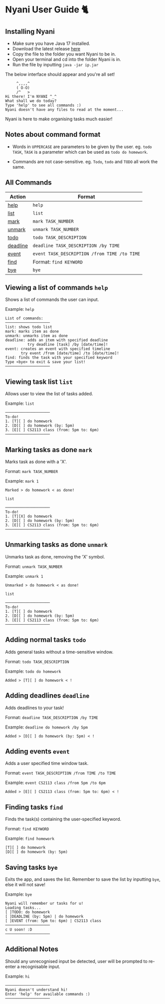 # Nyani User Guide :cat2:

## Installing Nyani

- Make sure you have Java 17 installed.
- Download the latest release [here](https://github.com/hannahtay/ip/releases/tag/A-Release)
- Copy the file to the folder you want Nyani to be in.
- Open your terminal and cd into the folder Nyani is in.
- Run the file by inputting
  `java -jar ip.jar`

The below interface should appear and you're all set!

```
     ^,,,,^
     ( O-O)
     /^   >
Hi there! I'm NYANI ^_^
What shall we do today?
Type 'help' to see all commands :)
Nyani doesn't have any files to read at the moment...
```
Nyani is here to make organising tasks much easier!

## Notes about command format

- Words in `UPPERCASE` are parameters to be given by the user.
  eg. `todo TASK`, `TASK` is a parameter which can be used as `todo do homework`.
  
- Commands are not case-sensitive.
  eg. `Todo`, `todo` and `TODO` all work the same.

## All Commands

| Action  | Format |
| ------------- | ------------- |
| [help](https://hannahtay.github.io/ip/#viewing-a-list-of-commands-help) | `help`  |
| [list](https://hannahtay.github.io/ip/#viewing-task-list-list)  | `list`  |
| [mark](https://hannahtay.github.io/ip/#marking-tasks-as-done-mark) | `mark TASK_NUMBER` |
| [unmark](https://hannahtay.github.io/ip/#unmarking-tasks-as-done-unmark) | `unmark TASK_NUMBER` |
| [todo](https://hannahtay.github.io/ip/#adding-normal-tasks-todo) | `todo TASK_DESCRIPTION` |
| [deadline](https://hannahtay.github.io/ip/#adding-deadlines-deadline) | `deadline TASK_DESCRIPTION /by TIME` |
| [event](https://hannahtay.github.io/ip/#adding-events-event) | `event TASK_DESCRIPTION /from TIME /to TIME` |
| [find](https://hannahtay.github.io/ip/#finding-tasks-find) | Format: `find KEYWORD` |
| [bye](https://hannahtay.github.io/ip/#saving-tasks-bye) | `bye` |

## Viewing a list of commands `help`

Shows a list of commands the user can input.

Example: `help`

```
List of commands:
────────────────────
list: shows todo list
mark: marks item as done
unmark: unmarks item as done
deadline: adds an item with specified deadline
          try deadline [task] /by [date/time]!
event: creates an event with specified timeline
       try event /from [date/time] /to [date/time]!
find: finds the task with your specified keyword
Type <bye> to exit & save your list!
────────────────────
```

## Viewing task list `list`

Allows user to view the list of tasks added.

Example: `list`
```
────────────────────
To-do!
1. [T][ ] do homework
2. [D][ ] do homework (by: 5pm)
3. [E][ ] CS2113 class (from: 5pm to: 6pm)
────────────────────
```

## Marking tasks as done `mark`

Marks task as done with a 'X'.

Format: `mark TASK_NUMBER`

Example: `mark 1`

```
Marked > do homework < as done!
```

`list`

```
────────────────────
To-do!
1. [T][X] do homework
2. [D][ ] do homework (by: 5pm)
3. [E][ ] CS2113 class (from: 5pm to: 6pm)
────────────────────
```

## Unmarking tasks as done `unmark`

Unmarks task as done, removing the 'X' symbol.

Format: `unmark TASK_NUMBER`

Example: `unmark 1`

```
Unmarked > do homework < as done!
```

`list`

```
────────────────────
To-do!
1. [T][ ] do homework
2. [D][ ] do homework (by: 5pm)
3. [E][ ] CS2113 class (from: 5pm to: 6pm)
────────────────────
```

## Adding normal tasks `todo`

Adds general tasks without a time-sensitive window.

Format: `todo TASK_DESCRIPTION`

Example: `todo do homework`

```
Added > [T][ ] do homework < !
```

## Adding deadlines `deadline`

Adds deadlines to your task!

Format: `deadline TASK_DESCRIPTION /by TIME`

Example: `deadline do homework /by 5pm`

```
Added > [D][ ] do homework (by: 5pm) < !
```

## Adding events `event`

Adds a user specified time window task.

Format: `event TASK_DESCRIPTION /from TIME /to TIME`

Example: `event CS2113 class /from 5pm /to 6pm`

```
Added > [E][ ] CS2113 class (from: 5pm to: 6pm) < !
```

## Finding tasks `find`

Finds the task(s) containing the user-specified keyword.

Format: `find KEYWORD`

Example: `find homework`

```
[T][ ] do homework
[D][ ] do homework (by: 5pm)
```

## Saving tasks `bye`

Exits the app, and saves the list.
Remember to save the list by inputting `bye`, else it will not save!

Example: `bye`

```
Nyani will remember ur tasks for u!
Loading tasks...
[ ]TODO: do homework
[ ]DEADLINE (by: 5pm) | do homework
[ ]EVENT (from: 5pm to: 6pm) | CS2113 class
────────────────────
c U soon! :D 
────────────────────
```

## Additional Notes

Should any unrecognised input be detected, user will be prompted to re-enter a recognisable input.

Example: `hi`

```
────────────────────
Nyani doesn't understand hi!
Enter 'help' for available commands :)
────────────────────
```


